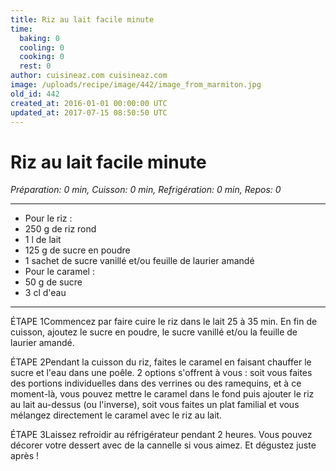 ```yaml
---
title: Riz au lait facile minute
time:
  baking: 0
  cooling: 0
  cooking: 0
  rest: 0
author: cuisineaz.com cuisineaz.com
image: /uploads/recipe/image/442/image_from_marmiton.jpg
old_id: 442
created_at: 2016-01-01 00:00:00 UTC
updated_at: 2017-07-15 08:50:50 UTC
---
```


# Riz au lait facile minute

*Préparation: 0 min, Cuisson: 0 min, Refrigération: 0 min, Repos: 0*

---

- Pour le riz :
- 250 g de riz rond
- 1 l de lait
- 125 g de sucre en poudre
- 1 sachet de sucre vanillé et/ou feuille de laurier amandé
- Pour le caramel :
- 50 g de sucre
- 3 cl d'eau

---

ÉTAPE 1Commencez par faire cuire le riz dans le lait 25 à 35 min. En fin de cuisson, ajoutez le sucre en poudre, le sucre vanillé et/ou la feuille de laurier amandé.

ÉTAPE 2Pendant la cuisson du riz, faites le caramel en faisant chauffer le sucre et l'eau dans une poêle. 2 options s'offrent à vous : soit vous faites des portions individuelles dans des verrines ou des ramequins, et à ce moment-là, vous pouvez mettre le caramel dans le fond puis ajouter le riz au lait au-dessus (ou l'inverse), soit vous faites un plat familial et vous mélangez directement le caramel avec le riz au lait.

ÉTAPE 3Laissez refroidir au réfrigérateur pendant 2 heures. Vous pouvez décorer votre dessert avec de la cannelle si vous aimez. Et dégustez juste après !
